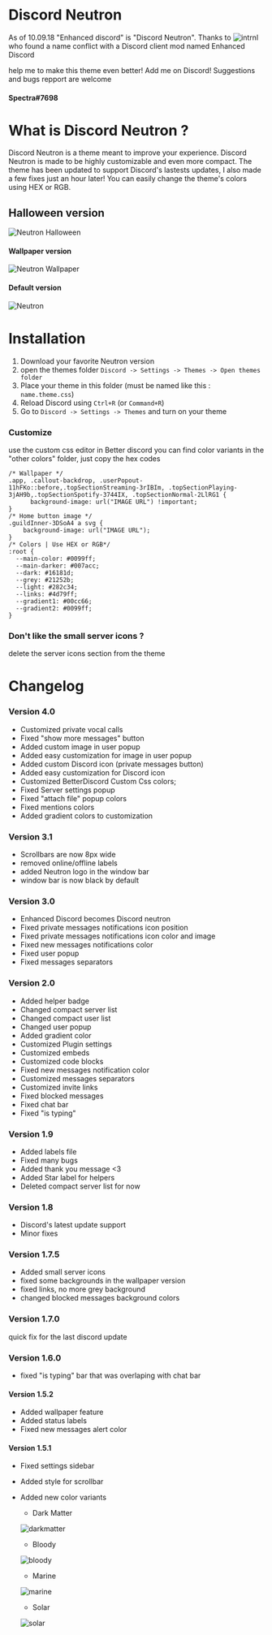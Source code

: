 # Discord Neutron
As of 10.09.18 "Enhanced discord" is "Discord Neutron". Thanks to ![intrnl](https://github.com/intrnl) who found a name conflict with a Discord client mod named  Enhanced Discord

help me to make this theme even better! Add me on Discord!
Suggestions and bugs repport are welcome
#### Spectra#7698

# What is Discord Neutron ?
Discord Neutron is a theme meant to improve your experience. Discord Neutron is made to be highly customizable and even more compact. The theme has been updated to support Discord's lastests updates, I also made a few fixes just an hour later! You can easily change the theme's colors using HEX or RGB.

## Halloween version
![Neutron Halloween](https://i.imgur.com/JQoPihL.jpg)

#### Wallpaper version
![Neutron Wallpaper](https://i.imgur.com/mxtRFp1.jpg)

#### Default version
![Neutron](https://i.imgur.com/OE3wWCO.jpg)

# Installation
1. Download your favorite Neutron version
2. open the themes folder `Discord -> Settings -> Themes -> Open themes folder`
3. Place your theme in this folder (must be named like this : `name.theme.css`)
4. Reload Discord using `Ctrl+R` (or `Command+R`)
5. Go to `Discord -> Settings -> Themes` and turn on your theme

### Customize
use the custom css editor in Better discord
you can find color variants in the "other colors" folder, just copy the hex codes

    /* Wallpaper */
    .app, .callout-backdrop, .userPopout-11hFKo::before,.topSectionStreaming-3rIBIm, .topSectionPlaying-3jAH9b,.topSectionSpotify-3744IX, .topSectionNormal-2LlRG1 {
          background-image: url("IMAGE URL") !important;
    }
    /* Home button image */
    .guildInner-3DSoA4 a svg {
        background-image: url("IMAGE URL");
    }
    /* Colors | Use HEX or RGB*/
    :root {
      --main-color: #0099ff;
      --main-darker: #007acc;
      --dark: #16181d;
      --grey: #21252b;
      --light: #282c34;
      --links: #4d79ff;
      --gradient1: #00cc66;
      --gradient2: #0099ff;
    }

 ### Don't like the small server icons ?
 delete the server icons section from the theme

# Changelog

### Version 4.0
* Customized private vocal calls
* Fixed "show more messages" button
* Added custom image in user popup
* Added easy customization for image in user popup
* Added custom Discord icon (private messages button)
* Added easy customization for Discord icon
* Customized BetterDiscord Custom Css colors;
* Fixed Server settings popup
* Fixed "attach file" popup colors
* Fixed mentions colors
* Added gradient colors to customization

### Version 3.1
* Scrollbars are now 8px wide
* removed online/offline labels
* added Neutron logo in the window bar
* window bar is now black by default

### Version 3.0
* Enhanced Discord becomes Discord neutron
* Fixed private messages notifications icon position
* Fixed private messages notifications icon color and image
* Fixed new messages notifications color
* Fixed user popup
* Fixed messages separators

### Version 2.0
* Added helper badge
* Changed compact server list
* Changed compact user list
* Changed user popup
* Added gradient color
* Customized Plugin settings
* Customized embeds
* Customized code blocks
* Fixed new messages notification color
* Customized messages separators
* Customized invite links
* Fixed blocked messages
* Fixed chat bar
* Fixed "is typing"

### Version 1.9
* Added labels file
* Fixed many bugs
* Added thank you message <3
* Added Star label for helpers
* Deleted compact server list for now

### Version 1.8
* Discord's latest update support
* Minor fixes

### Version 1.7.5
* Added small server icons
* fixed some backgrounds in the wallpaper version
* fixed links, no more grey background
* changed blocked messages background colors

### Version 1.7.0
quick fix for the last discord update

### Version 1.6.0
* fixed "is typing" bar that was overlaping with chat bar

#### Version 1.5.2
* Added wallpaper feature
* Added status labels
* Fixed new messages alert color

#### Version 1.5.1
* Fixed settings sidebar
* Added style for scrollbar
* Added new color variants
  * Dark Matter
  
  ![darkmatter](https://preview.ibb.co/mcmuvT/darkmatter.jpg)
  
  * Bloody
  
  ![bloody](https://preview.ibb.co/c8fb9o/bloody.jpg)
  
  * Marine
  
  ![marine](https://preview.ibb.co/jNv9Uo/marine.jpg)
  
  * Solar
  
  ![solar](https://preview.ibb.co/cAyUUo/solar.jpg)
